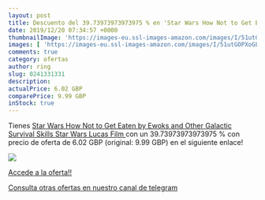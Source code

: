```yaml
---
layout: post
title: Descuento del 39.73973973973975 % en 'Star Wars How Not to Get Eaten by Ewoks '
date: 2019/12/20 07:34:57 +0000
thumbnailImage: 'https://images-eu.ssl-images-amazon.com/images/I/51utGOPXoGL._SL200_.jpg'
images: [ 'https://images-eu.ssl-images-amazon.com/images/I/51utGOPXoGL._SL200_.jpg' ]
comments: true
category: ofertas
author: ring
slug: 0241331331
description:
actualPrice: 6.02 GBP
comparePrice: 9.99 GBP
inStock: true
---
```


Tienes [Star Wars How Not to Get Eaten by Ewoks and Other Galactic Survival Skills  Star Wars Lucas Film ](https://www.amazon.com/dp/0241331331/?tag=redken08-20) con un 39.73973973973975 % con precio de oferta de 6.02 GBP (original: 9.99 GBP) en el siguiente enlace!

[![](https://images-eu.ssl-images-amazon.com/images/I/51utGOPXoGL._SL200_.jpg)](https://www.amazon.com/dp/0241331331/?tag=redken08-20)

[Accede a la oferta!!](https://www.amazon.com/dp/0241331331/?tag=redken08-20)

[Consulta otras ofertas en nuestro canal de telegram](https://t.me/s/ofertas25)
